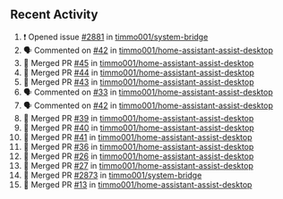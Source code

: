## Recent Activity

<!--START_SECTION:activity-->
1. ❗ Opened issue [#2881](https://github.com/timmo001/system-bridge/issues/2881) in [timmo001/system-bridge](https://github.com/timmo001/system-bridge)
2. 🗣 Commented on [#42](https://github.com/timmo001/home-assistant-assist-desktop/issues/42) in [timmo001/home-assistant-assist-desktop](https://github.com/timmo001/home-assistant-assist-desktop)
3. 🎉 Merged PR [#45](https://github.com/timmo001/home-assistant-assist-desktop/pull/45) in [timmo001/home-assistant-assist-desktop](https://github.com/timmo001/home-assistant-assist-desktop)
4. 🎉 Merged PR [#44](https://github.com/timmo001/home-assistant-assist-desktop/pull/44) in [timmo001/home-assistant-assist-desktop](https://github.com/timmo001/home-assistant-assist-desktop)
5. 🎉 Merged PR [#43](https://github.com/timmo001/home-assistant-assist-desktop/pull/43) in [timmo001/home-assistant-assist-desktop](https://github.com/timmo001/home-assistant-assist-desktop)
6. 🗣 Commented on [#33](https://github.com/timmo001/home-assistant-assist-desktop/issues/33) in [timmo001/home-assistant-assist-desktop](https://github.com/timmo001/home-assistant-assist-desktop)
7. 🗣 Commented on [#42](https://github.com/timmo001/home-assistant-assist-desktop/issues/42) in [timmo001/home-assistant-assist-desktop](https://github.com/timmo001/home-assistant-assist-desktop)
8. 🎉 Merged PR [#39](https://github.com/timmo001/home-assistant-assist-desktop/pull/39) in [timmo001/home-assistant-assist-desktop](https://github.com/timmo001/home-assistant-assist-desktop)
9. 🎉 Merged PR [#40](https://github.com/timmo001/home-assistant-assist-desktop/pull/40) in [timmo001/home-assistant-assist-desktop](https://github.com/timmo001/home-assistant-assist-desktop)
10. 🎉 Merged PR [#41](https://github.com/timmo001/home-assistant-assist-desktop/pull/41) in [timmo001/home-assistant-assist-desktop](https://github.com/timmo001/home-assistant-assist-desktop)
11. 🎉 Merged PR [#36](https://github.com/timmo001/home-assistant-assist-desktop/pull/36) in [timmo001/home-assistant-assist-desktop](https://github.com/timmo001/home-assistant-assist-desktop)
12. 🎉 Merged PR [#26](https://github.com/timmo001/home-assistant-assist-desktop/pull/26) in [timmo001/home-assistant-assist-desktop](https://github.com/timmo001/home-assistant-assist-desktop)
13. 🎉 Merged PR [#27](https://github.com/timmo001/home-assistant-assist-desktop/pull/27) in [timmo001/home-assistant-assist-desktop](https://github.com/timmo001/home-assistant-assist-desktop)
14. 🎉 Merged PR [#2873](https://github.com/timmo001/system-bridge/pull/2873) in [timmo001/system-bridge](https://github.com/timmo001/system-bridge)
15. 🎉 Merged PR [#13](https://github.com/timmo001/home-assistant-assist-desktop/pull/13) in [timmo001/home-assistant-assist-desktop](https://github.com/timmo001/home-assistant-assist-desktop)
<!--END_SECTION:activity-->
